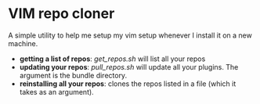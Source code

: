 # VIM repo cloner

A simple utility to help me setup my vim setup whenever I install it on a new machine.

 * __getting a list of repos__: _get_repos.sh_ will list all your repos
 * __updating your repos__:  _pull_repos.sh_ will update all your plugins. The argument is the bundle directory.
 * __reinstalling all your repos__: clones the repos listed in a file (which it takes as an argument).



